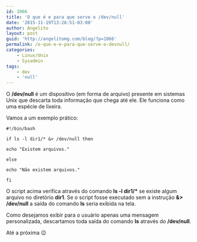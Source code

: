 ```yaml
---
id: 1066
title: 'O que é e para que serve o /dev/null'
date: '2015-11-19T13:26:51-03:00'
author: Angelito
layout: post
guid: 'http://angelitomg.com/blog/?p=1066'
permalink: /o-que-e-e-para-que-serve-o-devnull/
categories:
    - Linux/Unix
    - Sysadmin
tags:
    - dev
    - 'null'
---
```


O **/dev/null** é um dispositivo (em forma de arquivo) presente em sistemas Unix que descarta toda informação que chega até ele. Ele funciona como uma espécie de lixeira.

Vamos a um exemplo prático:

`#!/bin/bash` 

`if ls -l dir1/* &> /dev/null then` 

`echo "Existem arquivos."` 

`else` 

`echo "Não existem arquivos."` 

`fi` 

O script acima verifica através do comando **ls -l dir1/\*** se existe algum arquivo no diretório **dir1**. Se o script fosse executado sem a instrução **&amp;&gt; /dev/null** a saída do comando **ls** seria exibida na tela.

Como desejamos exibir para o usuário apenas uma mensagem personalizada, descartamos toda saída do comando **ls** através do **/dev/null**.

Até a próxima 😉